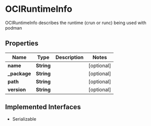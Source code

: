 

# OCIRuntimeInfo

OCIRuntimeInfo describes the runtime (crun or runc) being used with podman

## Properties

| Name | Type | Description | Notes |
|------------ | ------------- | ------------- | -------------|
|**name** | **String** |  |  [optional] |
|**_package** | **String** |  |  [optional] |
|**path** | **String** |  |  [optional] |
|**version** | **String** |  |  [optional] |


## Implemented Interfaces

* Serializable


